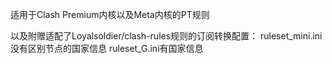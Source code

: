 适用于Clash Premium内核以及Meta内核的PT规则

以及附赠适配了Loyalsoldier/clash-rules规则的订阅转换配置：
ruleset_mini.ini没有区别节点的国家信息
ruleset_G.ini有国家信息
